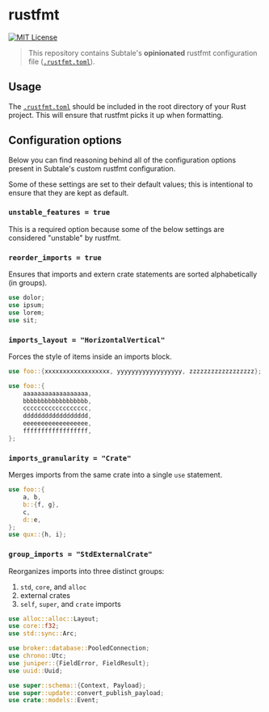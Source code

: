 # rustfmt

[![MIT License](https://img.shields.io/badge/license-MIT-brightgreen)][mit]

> This repository contains Subtale's **opinionated** rustfmt configuration file ([`.rustfmt.toml`][config]).

## Usage

The [`.rustfmt.toml`][config] should be included in the root directory of your Rust project. This will ensure that rustfmt picks it up when formatting.

## Configuration options

Below you can find reasoning behind all of the configuration options present in Subtale's custom rustfmt configuration.

Some of these settings are set to their default values; this is intentional to ensure that they are kept as default.

### `unstable_features = true`

This is a required option because some of the below settings are considered "unstable" by rustfmt.

### `reorder_imports = true`

Ensures that imports and extern crate statements are sorted alphabetically (in groups).

```rs
use dolor;
use ipsum;
use lorem;
use sit;
```

### `imports_layout = "HorizontalVertical"`

Forces the style of items inside an imports block.

```rs
use foo::{xxxxxxxxxxxxxxxxxx, yyyyyyyyyyyyyyyyyy, zzzzzzzzzzzzzzzzzz};

use foo::{
    aaaaaaaaaaaaaaaaaa,
    bbbbbbbbbbbbbbbbbb,
    cccccccccccccccccc,
    dddddddddddddddddd,
    eeeeeeeeeeeeeeeeee,
    ffffffffffffffffff,
};
```

### `imports_granularity = "Crate"`

Merges imports from the same crate into a single `use` statement.

```rs
use foo::{
    a, b,
    b::{f, g},
    c,
    d::e,
};
use qux::{h, i};
```

### `group_imports = "StdExternalCrate"`

Reorganizes imports into three distinct groups:

1. `std`, `core`, and `alloc`
2. external crates
3. `self`, `super`, and `crate` imports

```rs
use alloc::alloc::Layout;
use core::f32;
use std::sync::Arc;

use broker::database::PooledConnection;
use chrono::Utc;
use juniper::{FieldError, FieldResult};
use uuid::Uuid;

use super::schema::{Context, Payload};
use super::update::convert_publish_payload;
use crate::models::Event;
```

[mit]: LICENSE
[config]: .rustfmt.toml

